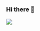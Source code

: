 ### Hi there 👋

<a href="https://github-readme-stats.vercel.app/api?username=peaceheis&show_icons=true&theme=vue-dark%22%3E">
  <img align="center" src="https://github-readme-stats.vercel.app/api?username=peaceheis&show_icons=true&include_all_commits=true&count_private=true&theme=react" />
</a>

<!--
**peaceheis/peaceheis** is a ✨ _special_ ✨ repository because its `README.md` (this file) appears on your GitHub profile.

Here are some ideas to get you started:

- 🔭 I’m currently working on ...
- 🌱 I’m currently learning ...
- 👯 I’m looking to collaborate on ...
- 🤔 I’m looking for help with ...
- 💬 Ask me about ...
- 📫 How to reach me: ...
- 😄 Pronouns: ...
- ⚡ Fun fact: ...
-->
